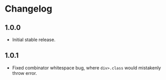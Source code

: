 # Changelog

## 1.0.0

- Initial stable release.

## 1.0.1

- Fixed combinator whitespace bug, where `div>.class` would mistakenly throw error.
